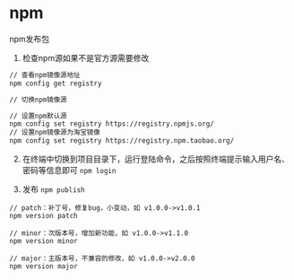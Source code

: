 # npm

npm发布包

1. 检查npm源如果不是官方源需要修改
```bash
// 查看npm镜像源地址
npm config get registry

// 切换npm镜像源

// 设置npm默认源
npm config set registry https://registry.npmjs.org/
// 设置npm镜像源为淘宝镜像
npm config set registry https://registry.npm.taobao.org/
```

2. 在终端中切换到项目目录下，运行登陆命令，之后按照终端提示输入用户名、密码等信息即可
`npm login`

3. 发布
`npm publish`

```shell
// patch：补丁号，修复bug，小变动，如 v1.0.0->v1.0.1
npm version patch

// minor：次版本号，增加新功能，如 v1.0.0->v1.1.0
npm version minor

// major：主版本号，不兼容的修改，如 v1.0.0->v2.0.0
npm version major
```